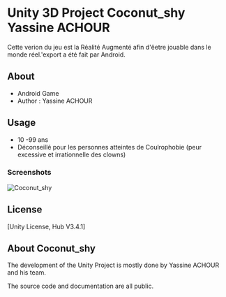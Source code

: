 # Unity 3D Project Coconut_shy Yassine ACHOUR

Cette verion du jeu est la Réalité Augmenté afin d'êetre jouable dans le monde réel.'export a été fait par Android.

## About

* Android Game
* Author : Yassine ACHOUR

## Usage

* 10 -99 ans
* Déconseillé pour les personnes atteintes de Coulrophobie (peur excessive et irrationnelle des clowns)

### Screenshots
![Coconut_shy](https://user-images.githubusercontent.com/55342659/215433452-c8e59d42-a05c-443f-b756-cfcca3a49928.PNG)


## License

[Unity License, Hub V3.4.1]

## About Coconut_shy

The development of the Unity Project is mostly done by Yassine ACHOUR and his team.

The source code and documentation are all public.

